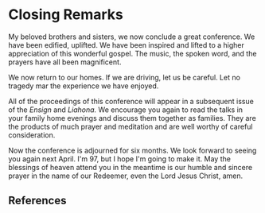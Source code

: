 # Closing Remarks

My beloved brothers and sisters, we now conclude a great conference. We have
been edified, uplifted. We have been inspired and lifted to a higher
appreciation of this wonderful gospel. The music, the spoken word, and the
prayers have all been magnificent.

We now return to our homes. If we are driving, let us be careful. Let no
tragedy mar the experience we have enjoyed.

All of the proceedings of this conference will appear in a subsequent issue of
the _Ensign_ and _Liahona._ We encourage you again to read the talks in your
family home evenings and discuss them together as families. They are the
products of much prayer and meditation and are well worthy of careful
consideration.

Now the conference is adjourned for six months. We look forward to seeing you
again next April. I'm 97, but I hope I'm going to make it. May the blessings
of heaven attend you in the meantime is our humble and sincere prayer in the
name of our Redeemer, even the Lord Jesus Christ, amen.

## References

